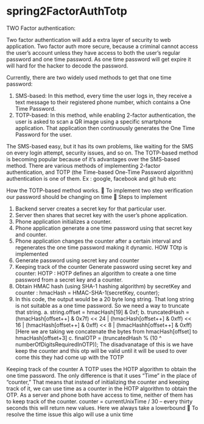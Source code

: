 # spring2FactorAuthTotp

TWO Factor authentication:

Two factor authentication will add a extra layer of security to web application.
Two factor auth more secure, because a criminal cannot access the user’s account unless they have access to both the user’s regular password and one time password. As one time password will get expire it will hard for the hacker to decode the password.

Currently, there are two widely used methods to get that one time password:
1.	SMS-based: In this method, every time the user logs in, they receive a text message to their registered phone number, which contains a One Time Password.
2.	TOTP-based: In this method, while enabling 2-factor authentication, the user is asked to scan a QR image using a specific smartphone application.
That application then continuously generates the One Time Password for the user.

The SMS-based easy, but it has its own problems, like waiting for the SMS on every login attempt, security issues, and so on. The TOTP-based method is becoming popular because of it’s advantages over the SMS-based method. 
 There are various methods of implementing 2-factor authentication, and TOTP (the Time-based One-Time Password algorithm) authentication is one of them.
Ex : google, facebook and git hub etc

How the TOTP-based method works.
	To implement two step verification our password should be changing on time
	Steps to implement
1. Backend server creates a secret key for that particular user.
2. Server then shares that secret key with the user’s phone application.
3. Phone application initializes a counter.
4. Phone application generate a one time password using that secret key and counter.
5. Phone application changes the counter after a certain interval and regenerates the one time password making it dynamic.
HOW TOtp is implemented 
1.	Generate password using secret key and counter
2.	Keeping track of the counter
Generate password using secret key and counter:
HOTP : HOTP defines an algorithm to create a one time password from a secret key and a counter.
1.	Obtain HMAC hash (using SHA-1 hashing algorithm) by secretKey and counter :  hmacHash = HMAC-SHA-1(secretKey, counter);
2.	 In this code, the output would be a 20 byte long string. That long string is not suitable as a one time password. So we need a way to truncate that string.
a.	string.offset = hmacHash[19] & 0xf;
b.	truncatedHash = (hmacHash[offset++] & 0x7f) << 24 | (hmacHash[offset++] & 0xff) << 16 | (hmacHash[offset++] & 0xff) << 8 | (hmacHashh[offset++] & 0xff) [Here we are taking we concatenate the bytes from hmacHash[offset] to hmacHash[offset+3]
c.	finalOTP = (truncatedHash % (10 ^ numberOfDigitsRequiredInOTP));
The disadvanatage of this is we have keep the counter and this otp will be valid until it will be used to over come this they had come up with the TOTP


Keeping track of the counter
A TOTP uses the HOTP algorithm to obtain the one time password. The only difference is that it uses “Time” in the place of “counter,” 
That means that instead of initializing the counter and keeping track of it, we can use time as a counter in the HOTP algorithm to obtain the OTP. As a server and phone both have access to time, neither of them has to keep track of the counter.
counter = currentUnixTime / 30 – every thirty seconds this will return new values. Here we always take a lowerbound
	To resolve the time issue this algo will use a unix time
